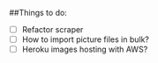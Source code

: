 ##Things to do:

- [ ] Refactor scraper
- [ ] How to import picture files in bulk?
- [ ] Heroku images hosting with AWS?
